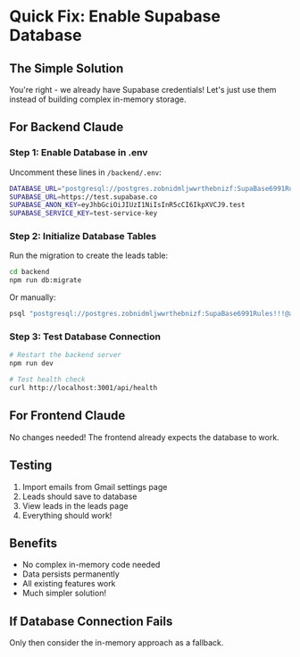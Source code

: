 # Quick Fix: Enable Supabase Database

## The Simple Solution

You're right - we already have Supabase credentials! Let's just use them instead of building complex in-memory storage.

## For Backend Claude

### Step 1: Enable Database in .env
Uncomment these lines in `/backend/.env`:

```bash
DATABASE_URL="postgresql://postgres.zobnidmljwwrthebnizf:SupaBase6991Rules!!!@aws-0-us-east-1.pooler.supabase.com:5432/postgres"
SUPABASE_URL=https://test.supabase.co
SUPABASE_ANON_KEY=eyJhbGciOiJIUzI1NiIsInR5cCI6IkpXVCJ9.test
SUPABASE_SERVICE_KEY=test-service-key
```

### Step 2: Initialize Database Tables
Run the migration to create the leads table:

```bash
cd backend
npm run db:migrate
```

Or manually:
```bash
psql "postgresql://postgres.zobnidmljwwrthebnizf:SupaBase6991Rules!!!@aws-0-us-east-1.pooler.supabase.com:5432/postgres" < migrations/001_create_leads_table.sql
```

### Step 3: Test Database Connection
```bash
# Restart the backend server
npm run dev

# Test health check
curl http://localhost:3001/api/health
```

## For Frontend Claude

No changes needed! The frontend already expects the database to work.

## Testing

1. Import emails from Gmail settings page
2. Leads should save to database
3. View leads in the leads page
4. Everything should work!

## Benefits

- No complex in-memory code needed
- Data persists permanently
- All existing features work
- Much simpler solution!

## If Database Connection Fails

Only then consider the in-memory approach as a fallback.